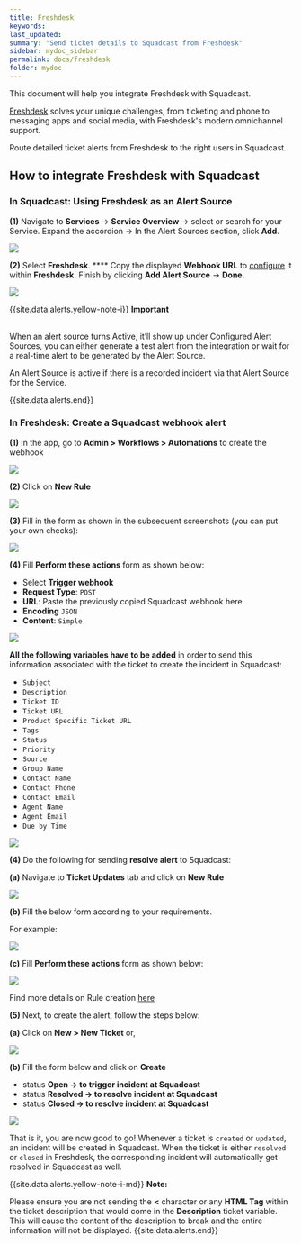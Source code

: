 ```yaml
---
title: Freshdesk
keywords: 
last_updated: 
summary: "Send ticket details to Squadcast from Freshdesk"
sidebar: mydoc_sidebar
permalink: docs/freshdesk
folder: mydoc
---
```


This document will help you integrate Freshdesk with Squadcast.

[Freshdesk](https://freshdesk.com/) solves your unique challenges, from ticketing and phone to messaging apps and social media, with Freshdesk's modern omnichannel support.

Route detailed ticket alerts from Freshdesk to the right users in Squadcast.

## How to integrate Freshdesk with Squadcast

### In Squadcast: Using Freshdesk as an Alert Source

**(1)** Navigate to **Services** -> **Service Overview** -> select or search for your Service. Expand the accordion -> In the Alert Sources section, click **Add**.

![](<images/Alert_Sources.png>)

**(2)** Select **Freshdesk**. **** Copy the displayed **Webhook URL** to [configure](freshdesk#in-freshdesk-create-a-squadcast-webhook-alert) it within **Freshdesk.** Finish by clicking **Add Alert Source** -> **Done**.

![](<images/Freshdesk.png>)

{{site.data.alerts.yellow-note-i}}
<b>Important</b><br/><br/>
<p>When an alert source turns Active, it’ll show up under Configured Alert Sources, you can either generate a test alert from the integration or wait for a real-time alert to be generated by the Alert Source.</p>
<p>An Alert Source is active if there is a recorded incident via that Alert Source for the Service.</p>
{{site.data.alerts.end}}

### In Freshdesk: Create a Squadcast webhook alert

**(1)** In the app, go to **Admin > Workflows > Automations** to create the webhook

![](images/freshdesk_2.png)

**(2)** Click on **New Rule**

![](images/freshdesk_3.png)

**(3)** Fill in the form as shown in the subsequent screenshots (you can put your own checks):

![](images/freshdesk_4.png)

**(4)** Fill **Perform these actions** form as shown below:

- Select **Trigger webhook**
- **Request Type**: `POST`
- **URL**: Paste the previously copied Squadcast webhook here
- **Encoding** `JSON`
- **Content**: `Simple`

![](images/freshdesk_5.png)

**All the following variables have to be added** in order to send this information associated with the ticket to create the incident in Squadcast:
- `Subject`
- `Description`
- `Ticket ID`
- `Ticket URL`
- `Product Specific Ticket URL`
- `Tags`
- `Status`
- `Priority`
- `Source`
- `Group Name`
- `Contact Name`
- `Contact Phone`
- `Contact Email`
- `Agent Name`
- `Agent Email`
- `Due by Time`

![](images/freshdesk_6.png)

**(4)** Do the following for sending **resolve alert** to Squadcast:

**(a)** Navigate to **Ticket Updates** tab and click on **New Rule**

![](images/freshdesk_7.png)

**(b)** Fill the below form according to your requirements. 

For example:

![](images/freshdesk_8.png)

**(c)** Fill **Perform these actions** form as shown below: 

![](images/freshdesk_9.png)

Find more details on Rule creation [here](https://support.freshdesk.com/support/solutions/articles/132589)

**(5)** Next, to create the alert, follow the steps below: 

**(a)** Click on **New > New Ticket** or,

![](images/freshdesk_10.png)

**(b)** Fill the form below and click on **Create**

- status **Open -> to trigger incident at Squadcast**
- status **Resolved -> to resolve incident at Squadcast**
- status **Closed -> to resolve incident at Squadcast**

![](images/freshdesk_11.png)

That is it, you are now good to go! Whenever a ticket is `created` or `updated`, an incident will be created in Squadcast. When the ticket is either `resolved` or `closed` in Freshdesk, the corresponding incident will automatically get resolved in Squadcast as well.

{{site.data.alerts.yellow-note-i-md}}
**Note:**

Please ensure you are not sending the **<** character or any **HTML Tag** within the ticket description that would come in the **Description** ticket variable. This will cause the content of the description to break and the entire information will not be displayed.
{{site.data.alerts.end}}